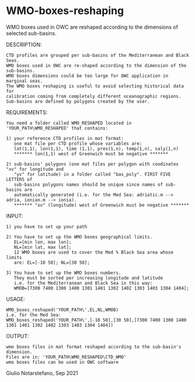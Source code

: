# WMO-boxes-reshaping
WMO boxes used in OWC are reshaped according to the dimensions of selected sub-basins.

DESCRIPTION:

    CTD profiles are grouped per sub-basins of the Mediterranean and Black Seas. 
    WMO boxes used in OWC are re-shaped according to the dimension of the sub-basins. 
    WMO boxes dimensions could be too large for OWC application in marginal seas.
    The WMO boxes reshaping is useful to avoid selecting historical data for 
    calibration coming from completely different oceanographic regions. 
    Sub-basins are defined by polygons created by the user.

 REQUIREMENTS:
 
    You need a folder called WMO_RESHAPED located in 'YOUR_PATH\WMO_RESHAPED' that contains:
    
    1) your reference CTD profiles in mat format:
       one mat file per CTD profile whose variables are: 
       lat(1,1), lon(1,1), time (1,1), pres(1,n), temp(1,n), saly(1,n)
       ******* lon(1,1) west of Greenwich must be negative *******

    2) sub-basins' polygons (one mat files per polygon with coodinates "xv" for longitude and
       "yv" for latitude) in a folder called "bas_poly". FIRST FIVE LETTERS of
       sub-basins polygons names should be unique since names of sub-basins are
       automatically generated (i.e. for the Med Sea: adriatic.m --> adria, ionian.m --> ionia).
       ******* "xv" (longitude) west of Greenwich must be negative *******

 INPUT:
 
    1) you have to set up your path

    2) You have to set up the WMO boxes geographical limits.
       EL=[min lon, max lon]; 
       NL=[min lat, max lat]; 
       12 WMO boxes are used to cover the Med % Black Sea area whose limits
       are: EL=[-10 50]; NL=[30 50];

    3) You have to set up the WMO boxes numbers. 
       They must be sorted per increasing longitude and latitude
       i.e. for the Mediterranean and Black Sea in this way:
       WMOB=[7300 7400 1300 1400 1301 1401 1302 1402 1303 1403 1304 1404];

 USAGE:
 
    WMO_boxes_reshaped('YOUR_PATH\',EL,NL,WMOB)
    i.e. for the Med Sea:
    WMO_boxes_reshaped('YOUR_PATH\',[-10 50],[30 50],[7300 7400 1300 1400 1301 1401 1302 1402 1303 1403 1304 1404])

 OUTPUT:
 
    wmo boxes files in mat format reshaped according to the sub-basin's dimension.
    Files are in: 'YOUR_PATH\WMO_RESHAPED\CTD_WMO'
    wmo boxes files can be used in OWC software

 Giulio Notarstefano, Sep 2021
